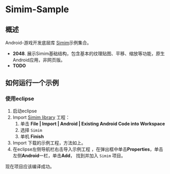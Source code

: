 Simim-Sample
============

概述
------------

Android-游戏开发底层库 [Simim](https://github.com/neuoZhuo/Simim "Simim")示例集合。

* **2048**. 展示Simim基础结构，包含基本的纹理贴图、平移、缩放等功能，原生Android应用，非网页版。
* **TODO**


如何运行一个示例
------------

<h3>使用eclipse</h3>

1. 启动eclipse
1. Import [Simim library](https://github.com/neuoZhuo/Simim "Simim") 工程：
    1. 单击 **File | Import | Android | Existing Android Code into Workspace**
    1. 选择 `Simim`
    1. 单机 **Finish**
1. Import 下载的示例工程，方法如上。
1. 在eclipse左侧导航栏右击导入示例工程 ，在弹出框中单击**Properties**，单击左侧**Android**一栏，单击**Add**， 找到并加入 `Simim` 项目。

现在项目应该编译成功。
